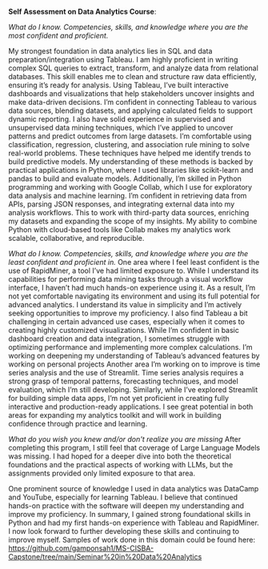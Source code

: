 **Self Assessment on Data Analytics Course**:

*What do I know. Competencies, skills, and knowledge where you are the most confident and proficient.*

My strongest foundation in data analytics lies in SQL and data preparation/integration using Tableau. I am highly proficient in writing complex SQL queries to extract, transform, and analyze data from relational databases. This skill enables me to clean and structure raw data efficiently, ensuring it’s ready for analysis. Using Tableau, I’ve built interactive dashboards and visualizations that help stakeholders uncover insights and make data-driven decisions. I’m confident in connecting Tableau to various data sources, blending datasets, and applying calculated fields to support dynamic reporting.
I also have solid experience in supervised and unsupervised data mining techniques, which I’ve applied to uncover patterns and predict outcomes from large datasets. I’m comfortable using classification, regression, clustering, and association rule mining to solve real-world problems. These techniques have helped me identify trends to build predictive models. My understanding of these methods is backed by practical applications in Python, where I used libraries like scikit-learn and pandas to build and evaluate models.
Additionally, I’m skilled in Python programming and working with Google Collab, which I use for exploratory data analysis and machine learning. I’m confident in retrieving data from APIs, parsing JSON responses, and integrating external data into my analysis workflows. This to work with third-party data sources, enriching my datasets and expanding the scope of my insights. My ability to combine Python with cloud-based tools like Collab makes my analytics work scalable, collaborative, and reproducible.

*What do I know. Competencies, skills, and knowledge where you are the least confident and proficient in.*
One area where I feel least confident is the use of RapidMiner, a tool I’ve had limited exposure to. While I understand its capabilities for performing data mining tasks through a visual workflow interface, I haven’t had much hands-on experience using it. As a result, I’m not yet comfortable navigating its environment and using its full potential for advanced analytics. I understand its value in simplicity and I’m actively seeking opportunities to improve my proficiency.
I also find Tableau a bit challenging in certain advanced use cases, especially when it comes to creating highly customized visualizations. While I’m confident in basic dashboard creation and data integration, I sometimes struggle with optimizing performance and implementing more complex calculations. I’m working on deepening my understanding of Tableau’s advanced features by working on personal projects
Another area I’m working on to improve is time series analysis and the use of Streamlit. Time series analysis requires a strong grasp of temporal patterns, forecasting techniques, and model evaluation, which I’m still developing. Similarly, while I’ve explored Streamlit for building simple data apps, I’m not yet proficient in creating fully interactive and production-ready applications. I see great potential in both areas for expanding my analytics toolkit and will work in building confidence through practice and learning.

*What do you wish you knew and/or don't realize you are missing*
After completing this program, I still feel that coverage of Large Language Models was missing. I had hoped for a deeper dive into both the theoretical foundations and the practical aspects of working with LLMs, but the assignments provided only limited exposure to that area. 

One prominent source of knowledge I used in data analytics was DataCamp and YouTube, especially for learning Tableau. I believe that continued hands-on practice with the software will deepen my understanding and improve my proficiency. 
In summary, I gained strong foundational skills in Python and had my first hands-on experience with Tableau and RapidMiner. I now look forward to further developing these skills and continuing to improve myself.
Samples of work done in this domain could be found here: https://github.com/gamponsah1/MS-CISBA-Capstone/tree/main/Seminar%20in%20Data%20Analytics

